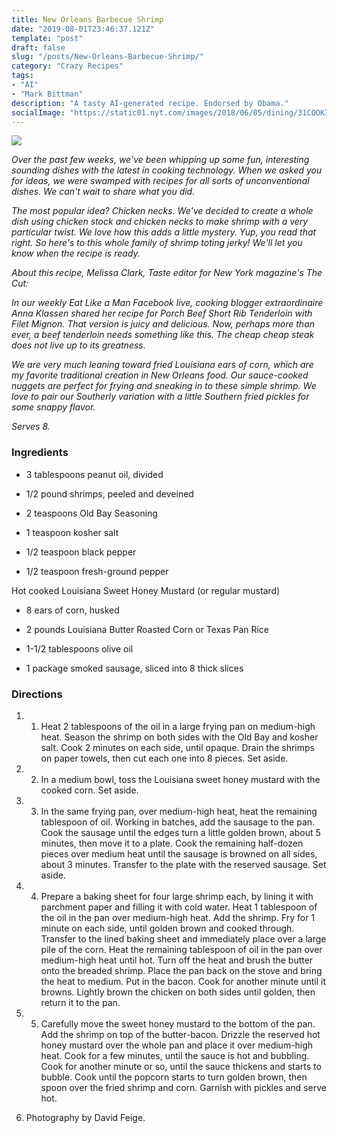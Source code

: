 ```yaml
---
title: New Orleans Barbecue Shrimp
date: "2019-08-01T23:46:37.121Z"
template: "post"
draft: false
slug: "/posts/New-Orleans-Barbecue-Shrimp/"
category: "Crazy Recipes"
tags:
- "AI"
- "Mark Bittman"
description: "A tasty AI-generated recipe. Endorsed by Obama."
socialImage: "https://static01.nyt.com/images/2018/06/05/dining/31COOKING-BBQ-SHRIMP2/31COOKING-BBQ-SHRIMP2-threeByTwoMediumAt2X.jpg"
---
```


![](https://static01.nyt.com/images/2018/06/05/dining/31COOKING-BBQ-SHRIMP2/31COOKING-BBQ-SHRIMP2-threeByTwoMediumAt2X.jpg)

*Over the past few weeks, we've been whipping up some fun, interesting sounding dishes with the latest in cooking technology. When we asked you for ideas, we were swamped with recipes for all sorts of unconventional dishes. We can't wait to share what you did.*

*The most popular idea? Chicken necks. We've decided to create a whole dish using chicken stock and chicken necks to make shrimp with a very particular twist. We love how this adds a little mystery. Yup, you read that right. So here's to this whole family of shrimp toting jerky! We'll let you know when the recipe is ready.*

*About this recipe, Melissa Clark, Taste editor for New York magazine's The Cut:*

*In our weekly Eat Like a Man Facebook live, cooking blogger extraordinaire Anna Klassen shared her recipe for Porch Beef Short Rib Tenderloin with Filet Mignon. That version is juicy and delicious. Now, perhaps more than ever, a beef tenderloin needs something like this. The cheap cheap steak does not live up to its greatness.*

*We are very much leaning toward fried Louisiana ears of corn, which are my favorite traditional creation in New Orleans food. Our sauce-cooked nuggets are perfect for frying and sneaking in to these simple shrimp. We love to pair our Southerly variation with a little Southern fried pickles for some snappy flavor.*

*Serves 8.*
### Ingredients

* 3 tablespoons peanut oil, divided

* 1/2 pound shrimps, peeled and deveined

* 2 teaspoons Old Bay Seasoning

* 1 teaspoon kosher salt

* 1/2 teaspoon black pepper

* 1/2 teaspoon fresh-ground pepper

Hot cooked Louisiana Sweet Honey Mustard (or regular mustard)

* 8 ears of corn, husked

* 2 pounds Louisiana Butter Roasted Corn or Texas Pan Rice

* 1-1/2 tablespoons olive oil

* 1 package smoked sausage, sliced into 8 thick slices
### Directions

1. 1. Heat 2 tablespoons of the oil in a large frying pan on medium-high heat. Season the shrimp on both sides with the Old Bay and kosher salt. Cook 2 minutes on each side, until opaque. Drain the shrimps on paper towels, then cut each one into 8 pieces. Set aside.

1. 2. In a medium bowl, toss the Louisiana sweet honey mustard with the cooked corn. Set aside.

1. 3. In the same frying pan, over medium-high heat, heat the remaining tablespoon of oil. Working in batches, add the sausage to the pan. Cook the sausage until the edges turn a little golden brown, about 5 minutes, then move it to a plate. Cook the remaining half-dozen pieces over medium heat until the sausage is browned on all sides, about 3 minutes. Transfer to the plate with the reserved sausage. Set aside.

1. 4. Prepare a baking sheet for four large shrimp each, by lining it with parchment paper and filling it with cold water. Heat 1 tablespoon of the oil in the pan over medium-high heat. Add the shrimp. Fry for 1 minute on each side, until golden brown and cooked through. Transfer to the lined baking sheet and immediately place over a large pile of the corn. Heat the remaining tablespoon of oil in the pan over medium-high heat until hot. Turn off the heat and brush the butter onto the breaded shrimp. Place the pan back on the stove and bring the heat to medium. Put in the bacon. Cook for another minute until it browns. Lightly brown the chicken on both sides until golden, then return it to the pan.

1. 5. Carefully move the sweet honey mustard to the bottom of the pan. Add the shrimp on top of the butter-bacon. Drizzle the reserved hot honey mustard over the whole pan and place it over medium-high heat. Cook for a few minutes, until the sauce is hot and bubbling. Cook for another minute or so, until the sauce thickens and starts to bubble. Cook until the popcorn starts to turn golden brown, then spoon over the fried shrimp and corn. Garnish with pickles and serve hot.

1. Photography by David Feige.

